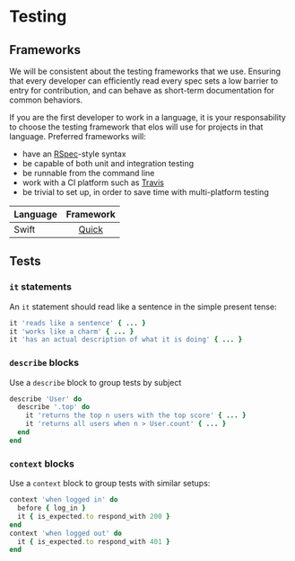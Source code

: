Testing
=======

Frameworks
----------

We will be consistent about the testing frameworks that we use. Ensuring that every developer can efficiently read every spec sets a low barrier to entry for contribution, and can behave as short-term documentation for common behaviors.

If you are the first developer to work in a language, it is your responsability to choose the testing framework that elos will use for projects in that language. Preferred frameworks will:

- have an [RSpec](http://rspec.info/)-style syntax
- be capable of both unit and integration testing
- be runnable from the command line
- work with a CI platform such as [Travis](https://travis-ci.org/first_sync)
- be trivial to set up, in order to save time with multi-platform testing

| Language | Framework                               |
| -------- | :-------------------------------------: |
| Swift    | [Quick](https://github.com/Quick/Quick) |

Tests
-----

### `it` statements

An `it` statement should read like a sentence in the simple present tense:

```ruby
it 'reads like a sentence' { ... }
it 'works like a charm' { ... }
it 'has an actual description of what it is doing' { ... }
```

### `describe` blocks

Use a `describe` block to group tests by subject

```ruby
describe 'User' do
  describe '.top' do
    it 'returns the top n users with the top score' { ... }
    it 'returns all users when n > User.count' { ... }
  end
end
```

### `context` blocks

Use a `context` block to group tests with similar setups:

```ruby
context 'when logged in' do
  before { log_in }
  it { is_expected.to respond_with 200 }
end
context 'when logged out' do
  it { is_expected.to respond_with 401 }
end
```
